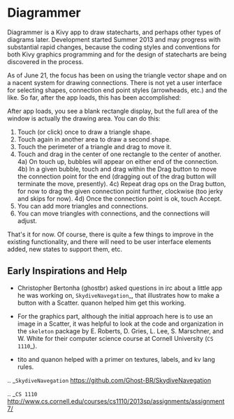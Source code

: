 Diagrammer
==========

Diagrammer is a Kivy app to draw statecharts, and perhaps other types of
diagrams later. Development started Summer 2013 and may progress with
substantial rapid changes, because the coding styles and conventions for both
Kivy graphics programming and for the design of statecharts are being
discovered in the process.

As of June 21, the focus has been on using the triangle vector shape and on a
nacent system for drawing connections. There is not yet a user interface for
selecting shapes, connection end point styles (arrowheads, etc.) and the like.
So far, after the app loads, this has been accomplished:

After app loads, you see a blank rectangle display, but the full area of the
window is actually the drawing area. You can do this:

1) Touch (or click) once to draw a triangle shape.
2) Touch again in another area to draw a second shape.
3) Touch the perimeter of a triangle and drag to move it.
4) Touch and drag in the center of one rectangle to the center of another.
4a) On touch up, bubbles will appear on either end of the connection. 
4b) In a given bubble, touch and drag within the Drag button to move the
connection point for the end (dragging out of the drag button will terminate
the move, presently).
4c) Repeat drag ops on the Drag button, for now to drag the given connection
point further, clockwise (too jerky and skips for now).
4d) Once the connection point is ok, touch Accept.
5) You can add more triangles and connections.
6) You can move triangles with connections, and the connections will adjust.

That's it for now. Of course, there is quite a few things to improve in the
existing functionality, and there will need to be user interface elements
added, new states to support them, etc.

Early Inspirations and Help
---------------------------

- Christopher Bertonha (ghostbr) asked questions in irc about a little app he
  was working on, `SkydiveNavegation`_, that illustrates how to make a button
  with a Scatter. quanon helped him get this working. 

- For the graphics part, although the initial approach here is to use an image
  in a Scatter, it was helpful to look at the code and organization in the
  ``skeleton`` package by E. Roberts, D. Gries, L. Lee, S. Marschner, and W.
  White for their computer science course at Cornell University (`CS 1110`_). 

- tito and quanon helped with a primer on textures, labels, and kv lang rules.

.. _`SkydiveNavegation` https://github.com/Ghost-BR/SkydiveNavegation

.. _`CS 1110` http://www.cs.cornell.edu/courses/cs1110/2013sp/assignments/assignment7/
